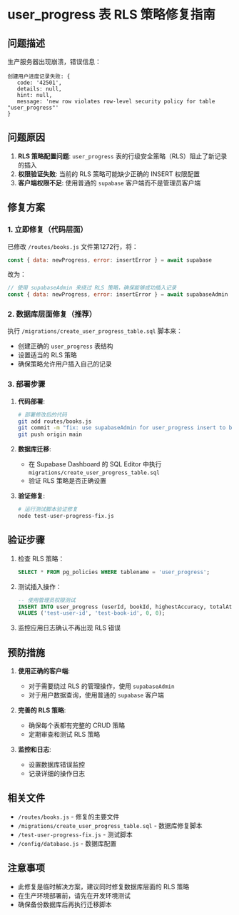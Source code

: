 # user_progress 表 RLS 策略修复指南

## 问题描述

生产服务器出现崩溃，错误信息：
```
创建用户进度记录失败: { 
   code: '42501', 
   details: null, 
   hint: null, 
   message: 'new row violates row-level security policy for table "user_progress"' 
}
```

## 问题原因

1. **RLS 策略配置问题**: `user_progress` 表的行级安全策略（RLS）阻止了新记录的插入
2. **权限验证失败**: 当前的 RLS 策略可能缺少正确的 INSERT 权限配置
3. **客户端权限不足**: 使用普通的 `supabase` 客户端而不是管理员客户端

## 修复方案

### 1. 立即修复（代码层面）

已修改 `/routes/books.js` 文件第1272行，将：
```javascript
const { data: newProgress, error: insertError } = await supabase
```

改为：
```javascript
// 使用 supabaseAdmin 来绕过 RLS 策略，确保能够成功插入记录
const { data: newProgress, error: insertError } = await supabaseAdmin
```

### 2. 数据库层面修复（推荐）

执行 `/migrations/create_user_progress_table.sql` 脚本来：
- 创建正确的 `user_progress` 表结构
- 设置适当的 RLS 策略
- 确保策略允许用户插入自己的记录

### 3. 部署步骤

1. **代码部署**:
   ```bash
   # 部署修改后的代码
   git add routes/books.js
   git commit -m "fix: use supabaseAdmin for user_progress insert to bypass RLS"
   git push origin main
   ```

2. **数据库迁移**:
   - 在 Supabase Dashboard 的 SQL Editor 中执行 `migrations/create_user_progress_table.sql`
   - 验证 RLS 策略是否正确设置

3. **验证修复**:
   ```bash
   # 运行测试脚本验证修复
   node test-user-progress-fix.js
   ```

## 验证步骤

1. 检查 RLS 策略：
   ```sql
   SELECT * FROM pg_policies WHERE tablename = 'user_progress';
   ```

2. 测试插入操作：
   ```sql
   -- 使用管理员权限测试
   INSERT INTO user_progress (userId, bookId, highestAccuracy, totalAttempts)
   VALUES ('test-user-id', 'test-book-id', 0, 0);
   ```

3. 监控应用日志确认不再出现 RLS 错误

## 预防措施

1. **使用正确的客户端**:
   - 对于需要绕过 RLS 的管理操作，使用 `supabaseAdmin`
   - 对于用户数据查询，使用普通的 `supabase` 客户端

2. **完善的 RLS 策略**:
   - 确保每个表都有完整的 CRUD 策略
   - 定期审查和测试 RLS 策略

3. **监控和日志**:
   - 设置数据库错误监控
   - 记录详细的操作日志

## 相关文件

- `/routes/books.js` - 修复的主要文件
- `/migrations/create_user_progress_table.sql` - 数据库修复脚本
- `/test-user-progress-fix.js` - 测试脚本
- `/config/database.js` - 数据库配置

## 注意事项

- 此修复是临时解决方案，建议同时修复数据库层面的 RLS 策略
- 在生产环境部署前，请先在开发环境测试
- 确保备份数据库后再执行迁移脚本